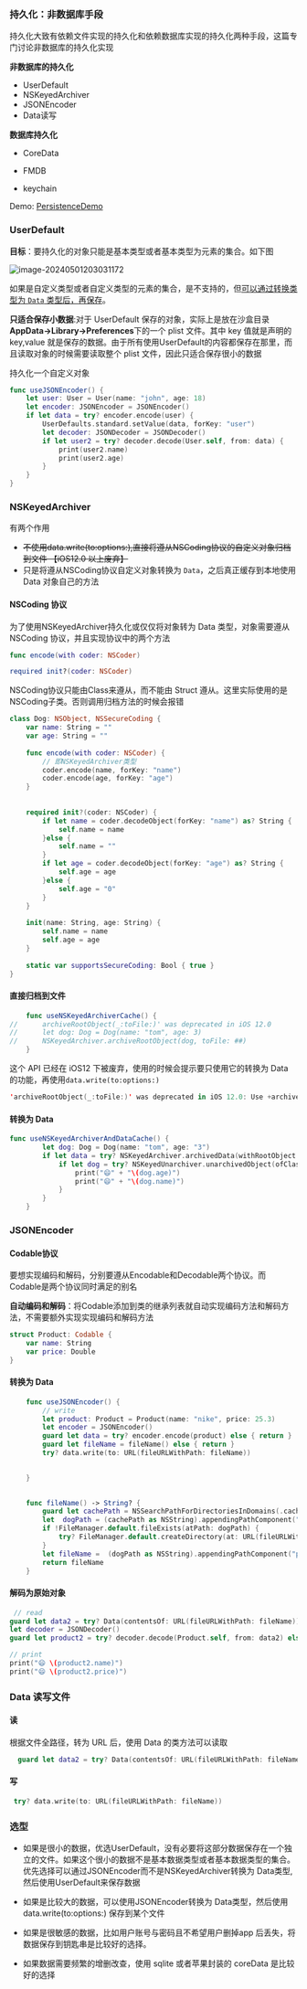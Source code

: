 ### 持久化：非数据库手段

持久化大致有依赖文件实现的持久化和依赖数据库实现的持久化两种手段，这篇专门讨论非数据库的持久化实现

**非数据库的持久化**

- UserDefault
- NSKeyedArchiver 
- JSONEncoder
- Data读写

**数据库持久化**

- CoreData
- FMDB

- keychain

Demo: [PersistenceDemo](https://github.com/freesky2046/Make/tree/master/PersistenceDemo)

### UserDefault

**目标**：要持久化的对象只能是基本类型或者基本类型为元素的集合。如下图



![image-20240501203031172](./Image/UserDefault-1.png)





如果是自定义类型或者自定义类型的元素的集合，是不支持的，但<u>可以通过转换类型为 `Data` 类型后，再保存</u>。

**只适合保存小数据**:对于 UserDefault 保存的对象，实际上是放在沙盒目录**AppData->Library->Preferences**下的一个 plist 文件。其中 key 值就是声明的 key,value 就是保存的数据。由于所有使用UserDefault的内容都保存在那里，而且读取对象的时候需要读取整个 plist 文件，因此只适合保存很小的数据

持久化一个自定义对象

```swift
func useJSONEncoder() {
    let user: User = User(name: "john", age: 18)
    let encoder: JSONEncoder = JSONEncoder()
    if let data = try? encoder.encode(user) {
        UserDefaults.standard.setValue(data, forKey: "user")
        let decoder: JSONDecoder = JSONDecoder()
        if let user2 = try? decoder.decode(User.self, from: data) {
            print(user2.name)
            print(user2.age)
        }
    }
}
```



### NSKeyedArchiver 

有两个作用

- ~~不使用data.write(to:options:),直接将遵从NSCoding协议的自定义对象归档到文件 【iOS12.0 以上废弃】~~
- 只是将遵从NSCoding协议自定义对象转换为 `Data`，之后真正缓存到本地使用 Data 对象自己的方法

#### NSCoding 协议

为了使用NSKeyedArchiver持久化或仅仅将对象转为 Data 类型，对象需要遵从 NSCoding 协议，并且实现协议中的两个方法

```swift
func encode(with coder: NSCoder)

required init?(coder: NSCoder)
```

NSCoding协议只能由Class来遵从，而不能由 Struct 遵从。这里实际使用的是NSCoding子类。否则调用归档方法的时候会报错

```swift
class Dog: NSObject, NSSecureCoding {
    var name: String = ""
    var age: String = ""
    
    func encode(with coder: NSCoder) {
        // 即NSKeyedArchiver类型
        coder.encode(name, forKey: "name")
        coder.encode(age, forKey: "age")
    }
    
    
    required init?(coder: NSCoder) {
        if let name = coder.decodeObject(forKey: "name") as? String {
            self.name = name
        }else {
            self.name = ""
        }
        if let age = coder.decodeObject(forKey: "age") as? String {
            self.age = age
        }else {
            self.age = "0"
        }
    }
    
    init(name: String, age: String) {
        self.name = name
        self.age = age
    }
    
    static var supportsSecureCoding: Bool { true }
}
```

#### 直接归档到文件

```swift
    func useNSKeyedArchiverCache() {
//      archiveRootObject(_:toFile:)' was deprecated in iOS 12.0
//      let dog: Dog = Dog(name: "tom", age: 3)
//      NSKeyedArchiver.archiveRootObject(dog, toFile: ##)
    }
```

这个 API 已经在 iOS12 下被废弃，使用的时候会提示要只使用它的转换为 Data 的功能，再使用`data.write(to:options:)`

```swift
'archiveRootObject(_:toFile:)' was deprecated in iOS 12.0: Use +archivedDataWithRootObject:requiringSecureCoding:error: and -writeToURL:options:error: instead
```

#### 转换为 Data

```swift
func useNSKeyedArchiverAndDataCache() {
        let dog: Dog = Dog(name: "tom", age: "3")
        if let data = try? NSKeyedArchiver.archivedData(withRootObject: dog, requiringSecureCoding: true) {
            if let dog = try? NSKeyedUnarchiver.unarchivedObject(ofClass: Dog.self, from: data) {
                print("😄" + "\(dog.age)")
                print("😄" + "\(dog.name)")
            }
        }
    }
```

### JSONEncoder

#### **Codable**协议

要想实现编码和解码，分别要遵从Encodable和Decodable两个协议。而Codable是两个协议同时满足的别名

**自动编码和解码**：将Codable添加到类的继承列表就自动实现编码方法和解码方法，不需要额外实现实现编码和解码方法

```swift
struct Product: Codable {
    var name: String
    var price: Double
}
```

#### 转换为 Data

```swift
    func useJSONEncoder() {
        // write
        let product: Product = Product(name: "nike", price: 25.3)
        let encoder = JSONEncoder()
        guard let data = try? encoder.encode(product) else { return }
        guard let fileName = fileName() else { return }
        try? data.write(to: URL(fileURLWithPath: fileName))
        

    }

    
    func fileName() -> String? {
        guard let cachePath = NSSearchPathForDirectoriesInDomains(.cachesDirectory, .userDomainMask, true).first else { return nil}
        let  dogPath = (cachePath as NSString).appendingPathComponent("productPath")
        if !FileManager.default.fileExists(atPath: dogPath) {
            try? FileManager.default.createDirectory(at: URL(fileURLWithPath: dogPath), withIntermediateDirectories: true)
        }
        let fileName =  (dogPath as NSString).appendingPathComponent("product")
        return fileName
    }
```

#### 解码为原始对象

```swift
 // read
guard let data2 = try? Data(contentsOf: URL(fileURLWithPath: fileName)) else { return }
let decoder = JSONDecoder()
guard let product2 = try? decoder.decode(Product.self, from: data2) else { return }

// print
print("😄 \(product2.name)")
print("😄 \(product2.price)")
```



### Data 读写文件

#### **读**

根据文件全路径，转为 URL 后，使用 Data 的类方法可以读取

```swift
  guard let data2 = try? Data(contentsOf: URL(fileURLWithPath: fileName)) else { return }
```

#### 写

```swift
 try? data.write(to: URL(fileURLWithPath: fileName))
```

### 选型

- 如果是很小的数据，优选UserDefault，没有必要将这部分数据保存在一个独立的文件。如果这个很小的数据不是基本数据类型或者基本数据类型的集合。优先选择可以通过JSONEncoder而不是NSKeyedArchiver转换为 Data类型,然后使用UserDefault来保存数据

- 如果是比较大的数据，可以使用JSONEncoder转换为 Data类型，然后使用data.write(to:options:) 保存到某个文件

- 如果是很敏感的数据，比如用户账号与密码且不希望用户删掉app 后丢失，将数据保存到钥匙串是比较好的选择。

- 如果数据需要频繁的增删改查，使用 sqlite 或者苹果封装的 coreData 是比较好的选择

